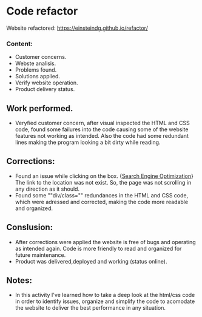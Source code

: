# Code refactor
Website refactored: https://einsteindg.github.io/refactor/

### Content:
- Customer concerns.
- Webste analisis.
- Problems found.
- Solutions applied.
- Verify website operation.
- Product delivery status.

## Work performed.
- Veryfied customer concern, after visual inspected the HTML and CSS code, found some failures into the code causing some of the website features not working as intended. Also the code had some redundant lines making the program looking a bit dirty while reading.

## Corrections:

- Found an issue while clicking on the box. {<a href="https://einsteindg.github.io/refactor/#search-engine-optimization" target="_blank">Search Engine Optimization</a>} The link to the location was not exist. So, the page was not scrolling in any direction as it should.
- Found some ""div/class="" redundances in the HTML and CSS code, which were adressed and corrected, making the code more readable and organized.

## Conslusion:
- After corrections were applied the website is free of bugs and operating as intended again. Code is more friendly to read and organized for future maintenance.
- Product was delivered,deployed and working (status online).

## Notes:
- In this activity I've learned how to take a deep look at the html/css code in order to identify issues, organize and simplify the code to acomodate the website to deliver the best performance in any situation.



